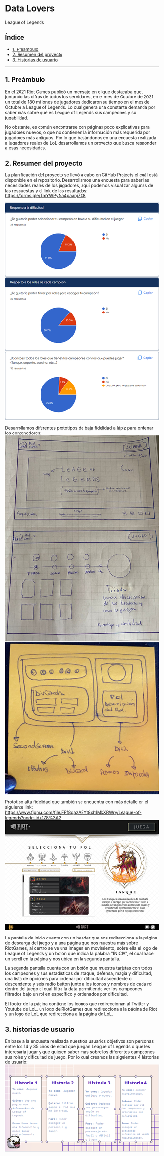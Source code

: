 # Data Lovers
League of Legends

## Índice

* [1. Preámbulo](#1-preámbulo)
* [2. Resumen del proyecto](#2-resumen-del-proyecto)
* [3. Historias de usuario](#3-objetivos-de-aprendizaje)


***

## 1. Preámbulo
En el 2021 Riot Games publicó un mensaje en el que destacaba que, juntando las cifras de todos los 
servidores, en el mes de Octubre de 2021 un total de 180 millones de jugadores dedicaron su tiempo en 
el mes de Octubre a League of Legends. Lo cual genera una constante demanda por saber más sobre 
qué es League of Legends sus campeones y su jugabilidad.

No obstante, es común encontrarse con páginas poco explicativas para jugadores nuevos, 
o que no contienen la información más requerida por jugadores más antiguos.
Por lo que basándonos en una encuesta realizada a jugadores reales de LoL desarrollamos 
un proyecto que busca responder a esas necesidades.

## 2. Resumen del proyecto
La planificación del proyecto se llevó a cabo en GitHub Projects el cuál está disponible en el repositorio.
Desarrollamos una encuesta para saber las necesidades reales de los jugadores, aquí podemos visualizar algunas de las respuestas y el link de los resultados:
https://forms.gle/TmYWPyNa4paanj7X8

![alt text](src\img\READMEimg\difficultysurvey.png)
![alt text](src\img\READMEimg\rolesurvey.png)
![alt text](src\img\READMEimg\usersurvey.png)


Desarrollamos diferentes prototipos de baja fidelidad a lápiz para ordenar los contenedores:
![alt text](src\img\READMEimg\lofiPrototype.jpeg)
![alt text](src\img\READMEimg\lofiPrototype1.jpeg)

Prototipo alta fidelidad que también se encuentra con más detalle en el siguiente link:
 https://www.figma.com/file/FFf8gazAEYt8xh1MkXRWry/League-of-legends?node-id=178%3A2
 ![alt text](src\img\READMEimg\hifiprototype.png)


La pantalla de inicio cuenta con un header que nos redirecciona a la página de descarga del juego y a una página que nos muestra más sobre RiotGames, al centro se ve una imagen en movimiento, sobre ella el logo de League of Legends y un botón que indica la palabra "INICIA", el cual hace un scroll en la página y nos ubica en la segunda pantalla.

La segunda pantalla cuenta con un botón que muestra tarjetas con todos los campeones y sus estadísticas de ataque, defensa, magia y dificultad, una lista de opciones para ordenar por dificultad ascendente o descendente y seis radio button junto a los iconos y nombres de cada rol dentro del juego el cual filtra la data permitiendo ver los campeones filtrados bajo un rol en específico y ordenados por dificultad.

El footer de la página contiene los íconos que redireccionan al Twitter y Youtube de LoL, un logo de RiotGames que redirecciona a la página de Riot y un logo de LoL que redirecciona a la página de LoL.

## 3. historias de usuario
En base a la encuesta realizada nuestros usuarios objetivos son personas entre los 14 y 35 años de edad que juegan League of Legends o que les interesaria jugar y que quieren saber mas sobre los diferentes campeones sus roles y dificultad de juego.
Por lo cual creamos las siguientes 4 historias de usuario:
 ![alt text](src\img\READMEimg\userhistory.png)



